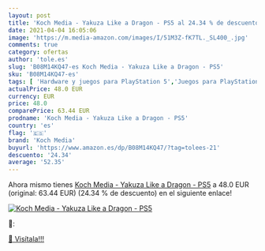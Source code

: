```yaml
---
layout: post
title: 'Koch Media - Yakuza Like a Dragon - PS5 al 24.34 % de descuento'
date: 2021-04-04 16:05:06
image: 'https://m.media-amazon.com/images/I/51M3Z-fK7TL._SL400_.jpg'
comments: true
category: ofertas
author: 'tole.es'
slug: 'B08M14KQ47-es Koch Media - Yakuza Like a Dragon - PS5'
sku: 'B08M14KQ47-es'
tags: [ 'Hardware y juegos para PlayStation 5','Juegos para PlayStation 5','Videojuegos','koch media','ps5', ]
actualPrice: 48.0 EUR
currency: EUR
price: 48.0
comparePrice: 63.44 EUR
prodname: 'Koch Media - Yakuza Like a Dragon - PS5'
country: 'es'
flag: '🇪🇸'
brand: 'Koch Media'
buyurl: 'https://www.amazon.es/dp/B08M14KQ47/?tag=tolees-21'
descuento: '24.34'
average: '52.35'
---
```


Ahora mismo tienes [Koch Media - Yakuza Like a Dragon - PS5](https://www.amazon.es/dp/B08M14KQ47/?tag=tolees-21) a 48.0 EUR (original: 63.44 EUR) (24.34 %  de descuento) en el siguiente enlace!

[![Koch Media - Yakuza Like a Dragon - PS5](https://m.media-amazon.com/images/I/51M3Z-fK7TL._SL400_.jpg)](https://www.amazon.es/dp/B08M14KQ47/?tag=tolees-21)

🔎:


[🛒 Visítala!!!](https://www.amazon.es/dp/B08M14KQ47/?tag=tolees-21)
